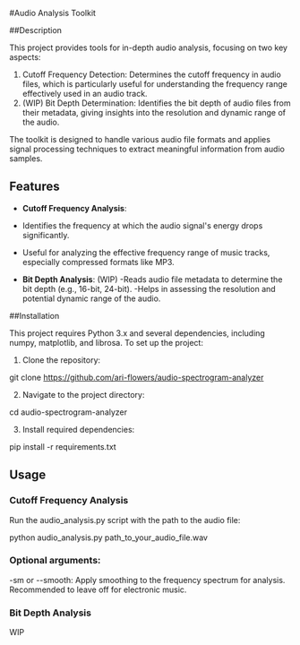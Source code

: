 #Audio Analysis Toolkit

##Description

This project provides tools for in-depth audio analysis, focusing on two key aspects:

1. Cutoff Frequency Detection: Determines the cutoff frequency in audio files, which is particularly useful for understanding the frequency range effectively used in an audio track.
2. (WIP) Bit Depth Determination: Identifies the bit depth of audio files from their metadata, giving insights into the resolution and dynamic range of the audio.

The toolkit is designed to handle various audio file formats and applies signal processing techniques to extract meaningful information from audio samples.

## Features
- **Cutoff Frequency Analysis**:
- Identifies the frequency at which the audio signal's energy drops significantly.
- Useful for analyzing the effective frequency range of music tracks, especially compressed formats like MP3.

- **Bit Depth Analysis**: (WIP)
-Reads audio file metadata to determine the bit depth (e.g., 16-bit, 24-bit).
-Helps in assessing the resolution and potential dynamic range of the audio.

##Installation

This project requires Python 3.x and several dependencies, including numpy, matplotlib, and librosa. To set up the project:

1. Clone the repository:

git clone https://github.com/ari-flowers/audio-spectrogram-analyzer

2. Navigate to the project directory:

cd audio-spectrogram-analyzer

3. Install required dependencies:

pip install -r requirements.txt

## Usage

### Cutoff Frequency Analysis

Run the audio_analysis.py script with the path to the audio file:

python audio_analysis.py path_to_your_audio_file.wav

### Optional arguments:

-sm or --smooth: Apply smoothing to the frequency spectrum for analysis. Recommended to leave off for electronic music.

### Bit Depth Analysis
WIP 
